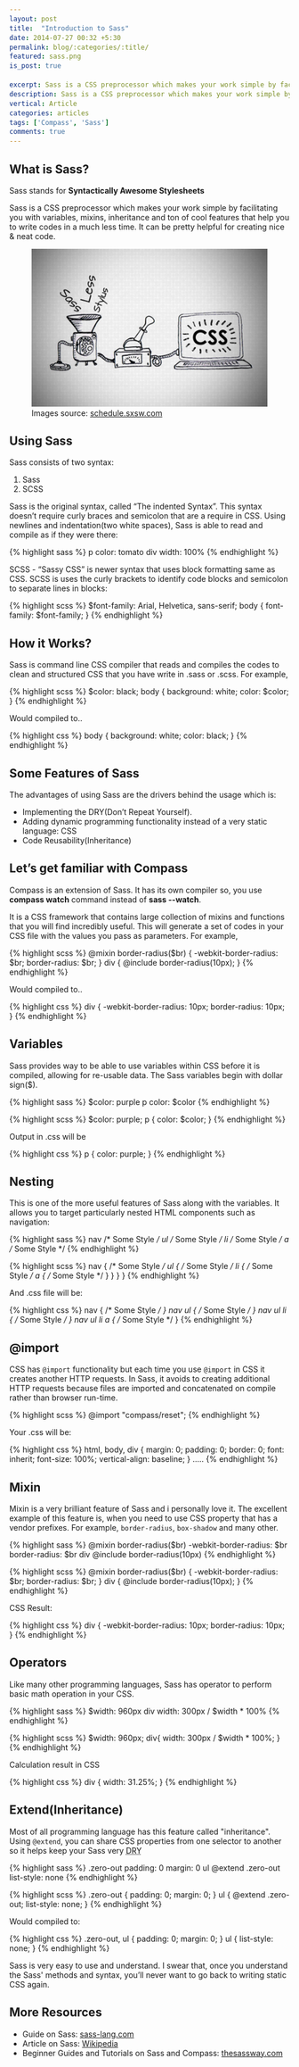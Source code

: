 ```yaml
---
layout: post
title:  "Introduction to Sass"
date: 2014-07-27 00:32 +5:30
permalink: blog/:categories/:title/
featured: sass.png
is_post: true

excerpt: Sass is a CSS preprocessor which makes your work simple by facilitating you with variables, mixins
description: Sass is a CSS preprocessor which makes your work simple by facilitating you with variables, mixins, inheritance and ton of cool features that help you to...
vertical: Article
categories: articles
tags: ['Compass', 'Sass']
comments: true
---
```


<h2>What is Sass?</h2>

<p>Sass stands for <strong>Syntactically Awesome Stylesheets</strong></p>

<p>Sass is a CSS preprocessor which makes your work simple by facilitating you with variables, mixins, inheritance and ton of cool features that help you to write codes in a much less time. It can be pretty helpful for creating nice & neat code.</p>

<figure>
	<img src="/blog/uploads/2014/07/sass.png" alt="Sass" />
	<figcaption>Images source: <a href="http://schedule.sxsw.com/2014/events/event_IAP23717" target="_blank">schedule.sxsw.com</a></figcaption>
</figure>

<h2>Using Sass</h2>

<p>Sass consists of two syntax:</p>

<ol>
	<li>Sass</li>
	<li>SCSS</li>
</ol>

<p>Sass is the original syntax, called “The indented Syntax”. This syntax doesn’t require curly braces and semicolon that are a require in CSS. Using newlines and indentation(two white spaces), Sass is able to read and compile as if they were there:</p>

{% highlight sass %}
p
	color: tomato
div
	width: 100%
{% endhighlight %}

<p>SCSS - “Sassy CSS” is newer syntax that uses block formatting same as CSS. SCSS is uses the curly brackets to identify code blocks and semicolon to separate lines in blocks:</p>

{% highlight scss %}
$font-family:  Arial, Helvetica, sans-serif;
body {
	font-family: $font-family;
}
{% endhighlight %}

<h2>How it Works?</h2>

<p>Sass is command line CSS compiler that reads and compiles the codes to clean and structured CSS that you have write in .sass or .scss. For example,</p>

{% highlight scss %}
$color: black;
body {
	background: white;
	color: $color;
}
{% endhighlight %}

<p>Would compiled to..</p>

{% highlight css %}
body {
	background: white;
	color: black;
}
{% endhighlight %}

<h2>Some Features of Sass</h2>

<p>The advantages of using Sass are the drivers behind the usage which is:</p>

<ul>
	<li>Implementing the DRY(Don’t Repeat Yourself).</li>
	<li>Adding dynamic programming functionality instead of a very static language: CSS</li>
	<li>Code Reusability(Inheritance)</li>
</ul>

<h2>Let’s get familiar with Compass</h2>

<p>Compass is an extension of Sass. It has its own compiler so, you use <strong>compass watch</strong> command instead of <strong>sass --watch</strong>.</p>

<p>It is a CSS framework that contains large collection of mixins and functions that you will find incredibly useful. This will generate a set of codes in your CSS file with the values you pass as parameters. For example,</p>

{% highlight scss %}
@mixin border-radius($br) {
	-webkit-border-radius: $br;
	border-radius: $br;
}
div {
	@include border-radius(10px);
}
{% endhighlight %}

<p>Would compiled to..</p>

{% highlight css %}
div {
	-webkit-border-radius: 10px;
	border-radius: 10px;
}
{% endhighlight %}

<h2>Variables</h2>

<p>Sass provides way to be able to use variables within CSS before it is compiled, allowing for re-usable data. The Sass variables begin with dollar sign($).</p>

{% highlight sass %}
$color: purple
p
	color: $color
{% endhighlight %}

{% highlight scss %}
$color: purple;
p {
	color: $color;
}
{% endhighlight %}

<p>Output in .css will be</p>

{% highlight css %}
p {
	color: purple;
}
{% endhighlight %}

<h2>Nesting</h2>

<p>This is one of the more useful features of Sass along with the variables. It allows you to target particularly nested HTML components such as navigation:</p>

{% highlight sass %}
nav
	/* Some Style */
	ul
		/* Some Style */
    	li
			/* Some Style */
			a
        		/* Some Style */
{% endhighlight %}

{% highlight scss %}
nav {
	/* Some Style */
	ul {
		/* Some Style */
		li {
			/* Some Style */
			a  {
				/* Some Style */
			}
		}
	}
}
{% endhighlight %}

<p>And .css file will be:</p>

{% highlight css %}
nav {
	/* Some Style */
}
nav ul {
	/* Some Style */
}
nav ul li {
	/* Some Style */
}
nav ul li a {
	/* Some Style */
}
{% endhighlight %}

<h2>@import</h2>

<p>CSS has <code>@import</code> functionality but each time you use <code>@import</code> in CSS it creates another HTTP requests. In Sass, it avoids to creating additional HTTP requests because files are imported and concatenated on compile rather than browser run-time.</p>

{% highlight scss %}
@import "compass/reset";
{% endhighlight %}

<p>Your .css will be:</p>

{% highlight css %}
html, body, div {
	margin: 0;
	padding: 0;
	border: 0;
	font: inherit;
	font-size: 100%;
	vertical-align: baseline;
}
.....
{% endhighlight %}

<h2>Mixin</h2>

<p>Mixin is a very brilliant feature of Sass and i personally love it. The excellent example of this feature is, when you need to use CSS property that has a vendor prefixes. For example, <code>border-radius</code>, <code>box-shadow</code> and many other.</p>

{% highlight sass %}
@mixin border-radius($br)
	-webkit-border-radius: $br
	border-radius: $br
div
	@include border-radius(10px)
{% endhighlight %}

{% highlight scss %}
@mixin border-radius($br) {
	-webkit-border-radius: $br;
	border-radius: $br;
}
div {
	@include border-radius(10px);
}
{% endhighlight %}

<p>CSS Result:</p>

{% highlight css %}
div {
	-webkit-border-radius: 10px;
	border-radius: 10px;
}
{% endhighlight %}

<h2>Operators</h2>

<p>Like many other programming languages, Sass has operator to perform basic math operation in your CSS.</p>

{% highlight sass %}
$width: 960px
div
	width: 300px / $width * 100%
{% endhighlight %}

{% highlight scss %}
$width: 960px;
div{
	width: 300px / $width * 100%;
}
{% endhighlight %}

<p>Calculation result in CSS</p>

{% highlight css %}
div {
	width: 31.25%;
}
{% endhighlight %}

<h2>Extend(Inheritance)</h2>

<p>Most of all programming language has this feature called "inheritance". Using <code>@extend</code>, you can share CSS properties from one selector to another so it helps keep your Sass very <abbr title="Don’t Repeat Yourself">DRY</abbr></p>

{% highlight sass %}
.zero-out
	padding: 0
	margin: 0
ul
	@extend .zero-out
	list-style: none
{% endhighlight %}

{% highlight scss %}
.zero-out {
	padding: 0;
	margin: 0;
}
ul {
	@extend .zero-out;
	list-style: none;
}
{% endhighlight %}

<p>Would compiled to:</p>

{% highlight css %}
.zero-out, ul {
	padding: 0;
	margin: 0;
}
ul {
	list-style: none;
}
{% endhighlight %}

<p>Sass is very easy to use and understand. I swear that, once you understand the Sass' methods and syntax, you’ll never want to go back to writing static CSS again.</p>

<h2>More Resources</h2>

<ul>
	<li>Guide on Sass: <a href="http://sass-lang.com/guide" target="_blank">sass-lang.com</a></li>
	<li>Article on Sass: <a href="http://en.wikipedia.org/wiki/Sass_(stylesheet_language)" target="_blank">Wikipedia</a></li>
	<li>Beginner Guides and Tutorials on Sass and Compass: <a href="http://thesassway.com/beginner" target="_blank">thesassway.com</a></li>
</ul>